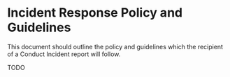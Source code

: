Incident Response Policy and Guidelines
========================

This document should outline the policy and guidelines which the recipient of a
Conduct Incident report will follow.

TODO